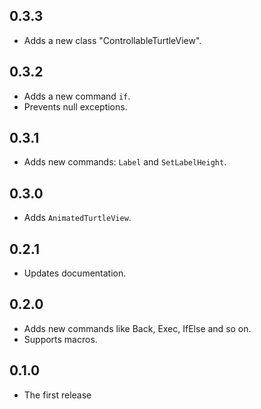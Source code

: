 ## 0.3.3

* Adds a new class "ControllableTurtleView".

## 0.3.2

* Adds a new command `if`.
* Prevents null exceptions.

## 0.3.1

* Adds new commands: `Label` and `SetLabelHeight`.

## 0.3.0

* Adds `AnimatedTurtleView`.

## 0.2.1

* Updates documentation.

## 0.2.0

* Adds new commands like Back, Exec, IfElse and so on.
* Supports macros.

## 0.1.0

* The first release
